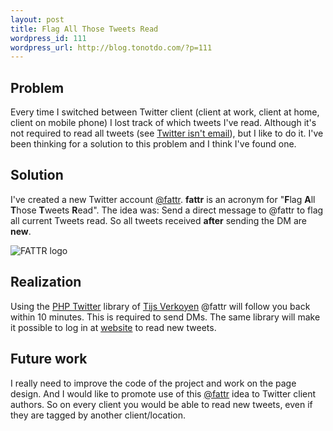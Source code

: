 ```yaml
--- 
layout: post
title: Flag All Those Tweets Read
wordpress_id: 111
wordpress_url: http://blog.tonotdo.com/?p=111
---
```


## Problem
Every time I switched between Twitter client (client at work, client at home, client on mobile phone) I lost track of which tweets I've read. Although it's not required to read all tweets (see [Twitter isn't email](http://www.twitterisntemail.com/)), but I like to do it.
I've been thinking for a solution to this problem and I think I've found one.

## Solution
I've created a new Twitter account [@fattr](http://twitter.com/fattr). **fattr** is an acronym for "**F**lag **A**ll **T**hose **T**weets **R**ead". The idea was: Send a direct message to @fattr to flag all current Tweets read. So all tweets received **after** sending the DM are **new**.

![FATTR logo](http://fattr.tonotdo.com/img/logo.png)

## Realization
Using the [PHP Twitter](http://classes.verkoyen.eu/twitter/) library of [Tijs Verkoyen](http://blog.verkoyen.eu/) @fattr will follow you back within 10 minutes. This is required to send DMs.
The same library will make it possible to log in at [website](http://fattr.tonotdo.com) to read new tweets.

## Future work
I really need to improve the code of the project and work on the page design. And I would like to promote use of this [@fattr](http://twitter.com/fattr) idea to Twitter client authors. So on every client you would be able to read new tweets, even if they are tagged by another client/location.
